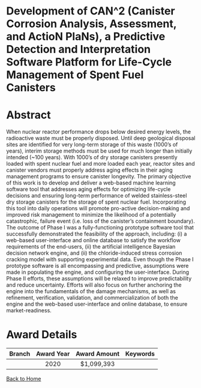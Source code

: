 
Development of CAN^2 (Canister Corrosion Analysis, Assessment, and ActioN PlaNs), a Predictive Detection and Interpretation Software Platform for Life-Cycle Management of Spent Fuel Canisters
===============================================================================================================================================================================================

# Abstract


When nuclear reactor performance drops below desired energy levels, the radioactive waste must be properly disposed. Until deep geological disposal sites are identified for very long-term storage of this waste (1000’s of years), interim storage methods must be used for much longer than initially intended (~100 years). With 1000’s of dry storage canisters presently loaded with spent nuclear fuel and more loaded each year, reactor sites and canister vendors must properly address aging effects in their aging management programs to ensure canister longevity. The primary objective of this work is to develop and deliver a web-based machine learning software tool that addresses aging effects for optimizing life-cycle decisions and ensuring long-term performance of welded stainless-steel dry storage canisters for the storage of spent nuclear fuel. Incorporating this tool into daily operations will promote pro-active decision-making and improved risk management to minimize the likelihood of a potentially catastrophic, failure event (i.e. loss of the canister’s containment boundary). The outcome of Phase I was a fully-functioning prototype software tool that successfully demonstrated the feasibility of the approach, including: (i) a web-based user-interface and online database to satisfy the workflow requirements of the end-users, (ii) the artificial intelligence Bayesian decision network engine, and (ii) the chloride-induced stress corrosion cracking model with supporting experimental data. Even though the Phase I prototype software is all encompassing and predictive, assumptions were made in populating the engine, and configuring the user-interface. During Phase II efforts, these assumptions will be relaxed to improve predictability and reduce uncertainty. Efforts will also focus on further anchoring the engine into the fundamentals of the damage mechanisms, as well as refinement, verification, validation, and commercialization of both the engine and the web-based user-interface and online database, to ensure market-readiness.  

# Award Details

|Branch|Award Year|Award Amount|Keywords|
| :---: | :---: | :---: | :---: |
||2020|$1,099,393||
  
  


[Back to Home](https://github.com/chrischow/dod_sbir_awards/JT/#37)